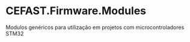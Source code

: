 # CEFAST.Firmware.Modules
Modulos genéricos para utilização em projetos com microcontroladores STM32
